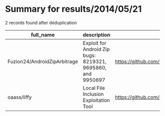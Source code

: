 
# Summary for results/2014/05/21
    
2 records found after deduplication

| full_name | description | html_url | matched_list | matched_count | pushed_at | size | stargazers_count | language | forks_count |
|------------------------------|-------------------------------------------------------------|-------------------------------------------------|----------------|-----------------|---------------------------|--------|--------------------|------------|---------------|
| Fuzion24/AndroidZipArbitrage | Exploit for Android Zip bugs: 8219321, 9695860, and 9950697 | https://github.com/Fuzion24/AndroidZipArbitrage | ['exploit'] | 1 | 2014-05-21 20:28:10+00:00 | 16351 | 135 | Scala | 57 |
| oaass/liffy | Local File Inclusion Exploitation Tool | https://github.com/oaass/liffy | ['exploit'] | 1 | 2014-05-21 02:50:11+00:00 | 73 | 9 | Python | 26 |
